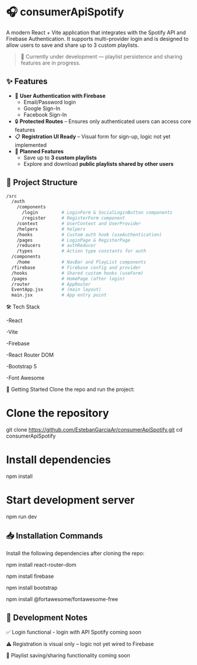 # 🎧 consumerApiSpotify

A modern React + Vite application that integrates with the Spotify API and Firebase Authentication. It supports multi-provider login and is designed to allow users to save and share up to 3 custom playlists.

> 🚧 Currently under development — playlist persistence and sharing features are in progress.

## ✨ Features

- 🔐 **User Authentication with Firebase**
  - Email/Password login
  - Google Sign-In
  - Facebook Sign-In
- 🔒 **Protected Routes** – Ensures only authenticated users can access core features
- 📋 **Registration UI Ready** – Visual form for sign-up, logic not yet implemented
- 🎵 **Planned Features**
  - Save up to **3 custom playlists**
  - Explore and download **public playlists shared by other users**


## 📁 Project Structure

```bash
/src
  /auth
    /components
      /login         # LoginForm & SocialLoginButton components
      /register      # RegisterForm component
    /context         # UserContext and UserProvider
    /helpers         # helpers
    /hooks           # Custom auth hook (useAuthentication)
    /pages           # LoginPage & RegisterPage
    /reducers        # authReducer
    /types           # Action type constants for auth
  /components
    /home            # NavBar and PlayList components
  /firebase          # Firebase config and provider
  /hooks             # Shared custom hooks (useForm)
  /pages             # HomePage (after login)
  /router            # AppRouter
  EventApp.jsx       # (main layout)
  main.jsx           # App entry point

```
🛠️ Tech Stack

-React

-Vite

-Firebase

-React Router DOM

-Bootstrap 5

-Font Awesome

🚀 Getting Started
Clone the repo and run the project:

# Clone the repository
git clone https://github.com/EstebanGarciaAr/consumerApiSpotify.git
cd consumerApiSpotify

# Install dependencies
npm install

# Start development server
npm run dev

## 📥 Installation Commands

Install the following dependencies after cloning the repo:

npm install react-router-dom

npm install firebase

npm install bootstrap

npm install @fortawesome/fontawesome-free


## 📝 Development Notes

✅ Login functional - login with API Spotify coming soon

⚠️ Registration is visual only – logic not yet wired to Firebase

🚧 Playlist saving/sharing functionality coming soon


